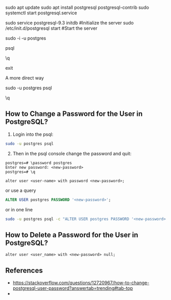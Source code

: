 <!--
 Copyright (C) 2022 José Enrique Vilca Campana

 This program is free software: you can redistribute it and/or modify
 it under the terms of the GNU Affero General Public License as
 published by the Free Software Foundation, either version 3 of the
 License, or (at your option) any later version.

 This program is distributed in the hope that it will be useful,
 but WITHOUT ANY WARRANTY; without even the implied warranty of
 MERCHANTABILITY or FITNESS FOR A PARTICULAR PURPOSE.  See the
 GNU Affero General Public License for more details.

 You should have received a copy of the GNU Affero General Public License
 along with this program.  If not, see <http://www.gnu.org/licenses/>.
-->

sudo apt update
sudo apt install postgresql postgresql-contrib
sudo systemctl start postgresql.service

<!-- or -->
sudo service postgresql-9.3 initdb #Initialize the server
sudo /etc/init.d/postgresql start #Start the server
<!-- end or -->

sudo -i -u postgres
<!-- to access the Postgresql prompt use -->
psql
<!-- to exit the Postgresql prompt use -->
\q
<!-- now you are at the Postgres Linux command prompt. To return to the regular system user, exit with: -->
exit


A more direct way
<!-- run psql as the postgres account -->
sudo -u postgres psql
<!-- to exit use -->
\q


## How to Change a Password for the User in PostgreSQL?


1. Login into the psql:

```bash
sudo -u postgres psql
```


2. Then in the psql console change the password and quit:

```psql bash
postgres=# \password postgres
Enter new password: <new-password>
postgres=# \q
```

```psql bash
alter user <user-name> with password <new-password>;
```
or use a query
```sql
ALTER USER postgres PASSWORD '<new-password>';
```

or in one line
```bash
sudo -u postgres psql -c "ALTER USER postgres PASSWORD '<new-password>';"
```


## How to Delete a Password for the User in PostgreSQL?

```psql bash
alter user <user_name> with <new-password> null;
```














## References
- https://stackoverflow.com/questions/12720967/how-to-change-postgresql-user-password?answertab=trending#tab-top
- 

